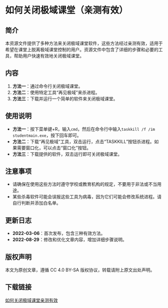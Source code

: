 # 如何关闭极域课堂（亲测有效）

## 简介
本资源文件提供了多种方法来关闭极域课堂软件，这些方法经过亲测有效，适用于希望在课堂上脱离极域课堂控制的用户。资源文件中包含了详细的步骤和必要的工具，帮助用户快速有效地关闭极域课堂。

## 内容
1. **方法一**：通过命令行关闭极域课堂。
2. **方法二**：使用特定工具“再见极域”来杀进程。
3. **方法三**：下载并运行一个简单的软件来关闭极域课堂。

## 使用说明
- **方法一**：按下菜单键+R，输入`cmd`，然后在命令行中输入`taskkill /f /im studentmain.exe`，按下回车即可。
- **方法二**：下载“再见极域”工具，双击运行，点击“TASKKILL”按钮杀进程。如果需要窗口化，可以点击“窗口化”按钮。
- **方法三**：下载提供的软件，双击运行即可关闭极域课堂。

## 注意事项
- 请确保在使用这些方法时遵守学校或教育机构的规定，不要用于非法或不当用途。
- 某些杀毒软件可能会误报这些工具为病毒，因为它们可能会修改系统进程。请自行判断并添加白名单。

## 更新日志
- **2022-03-06**：首次发布，包含三种有效方法。
- **2022-08-29**：修改和优化文章内容，增加详细步骤说明。

## 版权声明
本文为原创文章，遵循 CC 4.0 BY-SA 版权协议，转载请附上原文出处声明。

## 下载链接

[如何关闭极域课堂亲测有效](https://pan.quark.cn/s/a4ee06e0b6ff)